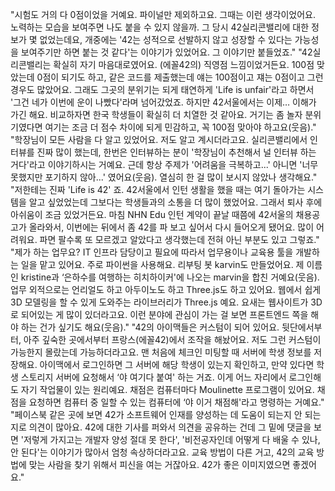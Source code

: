 "시험도 거의 다 0점이었을 거예요. 파이널만 제외하고요. 그때는 이런 생각이었어요. 노력하는 모습을 보여주면 나도 붙을 수 있지 않을까. 그 당시 42실리콘밸리에 대한 정보가 몇 없었는데요, 개중에는 '42는 성적으로 선발하지 않고 성장할 수 있다는 가능성을 보여주기만 하면 붙는 것 같다'는 이야기가 있었어요. 그 이야기만 붙들었죠."
"42실리콘밸리는 확실히 자기 마음대로였어요. (에꼴42의) 직영점 느낌이었거든요. 100점 맞았는데 0점이 되기도 하고, 같은 코드를 제출했는데 얘는 100점이고 쟤는 0점이고 그런 경우도 많았어요. 그래도 그곳의 분위기는 되게 태연하게 'Life is unfair'라고 하면서 '그건 네가 이번에 운이 나빴다'라며 넘어갔었죠. 하지만 42서울에서는 이제… 이해가 가긴 해요. 비교하자면 한국 학생들이 확실히 더 치열한 것 같아요. 거기는 좀 놀자 분위기였다면 여기는 조금 더 점수 차이에 되게 민감하고, 꼭 100점 맞아야 하고요(웃음)."
"학장님이 모든 사람을 다 알고 있었어요. 저도 알고 계시더라고요. 실리콘밸리에서 인터뷰를 진짜 많이 했는데, 한번은 인터뷰하는 분이 '학장님이 추천해서 널 인터뷰 하는 거다'라고 이야기하시는 거예요. 근데 항상 주제가 '어려움을 극복하고...' 아니면 '너무 못했지만 포기하지 않아...' 였어요(웃음). 열심히 한 걸 많이 보시지 않았나 생각해요."
"저한테는 진짜 'Life is 42' 죠. 42서울에서 인턴 생활을 했을 때는 여기 돌아가는 시스템을 알고 싶었었는데 그보다는 학생들과의 소통을 더 많이 했었어요. 그래서 퇴사 후에 아쉬움이 조금 있었거든요. 마침 NHN Edu 인턴 계약이 끝날 때쯤에 42서울의 채용공고가 올라와서, 이번에는 뒤에서 좀 42를 파 보고 싶어서 다시 들어오게 됐어요. 많이 어려워요. 파면 팔수록 또 모르겠고 알았다고 생각했는데 전혀 아닌 부분도 있고 그렇죠."
"제가 하는 업무요? IT 인프라 담당이고 필요에 따라서 업무용이나 교육용 툴을 개발하는 일을 맡고 있어요. 주로 파이썬을 사용해요. 리부팅 봇 karvin도 만들었어요. 제 이름인 kristine과 ‘은하수를 여행하는 히치하이커'에 나오는 marvin을 합친 거예요(웃음). 업무 외적으로는 언리얼도 하고 아두이노도 하고 Three.js도 하고 있어요. 웹에서 쉽게 3D 모델링을 할 수 있게 도와주는 라이브러리가 Three.js 예요. 요새는 웹사이트가 3D로 되어있는 게 많이 있더라고요. 이런 분야에 관심이 가는 걸 보면 프론트엔드 쪽을 해야 하는 건가 싶기도 해요(웃음)."
"42의 아이맥들은 커스텀이 되어 있어요. 뒷단에서부터, 아주 깊숙한 곳에서부터 프랑스(에꼴42)에서 조작을 해놨어요. 저도 그런 커스텀이 가능한지 몰랐는데 가능하더라고요. 맨 처음에 체크인 미팅할 때 서버에 학생 정보를 저장해요. 아이맥에서 로그인하면 그 서버에 해당 학생이 있는지 확인하고, 만약 있다면 학생 스토리지 서버에 요청해서 ‘야 여기다 붙여' 하는 거죠. 이게 어느 자리에서 로그인해도 자기 작업물이 있는 원리예요. 채점은 컴퓨터마다 Moulinette 프로그램이 있어요. 채점을 요청하면 컴퓨터 중 일할 수 있는 컴퓨터에 ‘야 이거 채점해'라고 명령하는 거예요."
"페이스북 같은 곳에 보면 42가 소프트웨어 인재를 양성하는 데 도움이 되는지 안 되는지로 의견이 많아요. 42에 대한 기사를 퍼와서 의견을 공유하는 건데 그 밑에 댓글을 보면 '저렇게 가지고는 개발자 양성 절대 못 한다', '비전공자인데 어떻게 다 배울 수 있나, 안 된다'는 이야기가 많아서 엄청 속상하더라고요. 교육 방법이 다른 거고, 42의 교육 방법에 맞는 사람을 찾기 위해서 피신을 여는 거잖아요. 42가 좋은 이미지였으면 좋겠어요."
